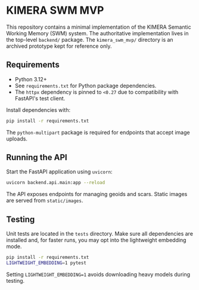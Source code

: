# KIMERA SWM MVP

This repository contains a minimal implementation of the KIMERA Semantic Working Memory (SWM) system.
The authoritative implementation lives in the top-level `backend/` package. The `kimera_swm_mvp/` directory is an archived prototype kept for reference only.

## Requirements

- Python 3.12+
- See `requirements.txt` for Python package dependencies.
- The `httpx` dependency is pinned to `<0.27` due to compatibility with
  FastAPI's test client.

Install dependencies with:
```bash
pip install -r requirements.txt
```
The `python-multipart` package is required for endpoints that accept image uploads.

## Running the API

Start the FastAPI application using `uvicorn`:

```bash
uvicorn backend.api.main:app --reload
```

The API exposes endpoints for managing geoids and scars. Static images are served from `static/images`.

## Testing

Unit tests are located in the `tests` directory. Make sure all dependencies are installed and, for faster runs, you may opt into the lightweight embedding mode.

```bash
pip install -r requirements.txt
LIGHTWEIGHT_EMBEDDING=1 pytest
```

Setting `LIGHTWEIGHT_EMBEDDING=1` avoids downloading heavy models during testing.

